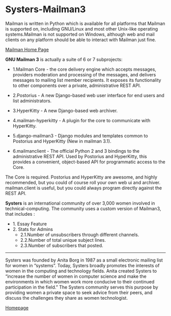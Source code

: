 # Systers-Mailman3

Mailman is written in Python which is available for all platforms that Mailman is supported on, including GNU/Linux and most other Unix-like operating systems.Mailman is not supported on Windows, although web and mail clients on any platform should be able to interact with Mailman just fine.

[Mailman Home Page](http://www.list.org/)

**GNU Mailman 3** is actually a suite of 6 or 7 subprojects:

* 1\.Mailman Core - the core delivery engine which accepts messages, providers moderation and processing of the messages, and delivers messages to mailing list member recipients. It exposes its functionality to other components over a private, administrative REST API.

* 2\.Postorius - A new Django-based web user interface for end users and list administrators.

* 3\.HyperKitty - A new Django-based web archiver.

* 4\.mailman-hyperkitty - A plugin for the core to communicate with HyperKitty.

* 5\.django-mailman3 - Django modules and templates common to Postorius and HyperKitty (New in mailman 3.1).

* 6\.mailmanclient - The official Python 2 and 3 bindings to the administrative REST API. Used by Postorius and HyperKitty, this provides a convenient, object-based API for programmatic access to the Core.

The Core is required. Postorius and HyperKitty are awesome, and highly recommended, but you could of course roll your own web ui and archiver. mailman.client is useful, but you could always program directly against the REST API. 


**Systers** is an international community of over 3,000 women involved in technical-computing. The community uses a custom version of Mailman3, that includes : 
* 1\. Essay Feature
* 2\. Stats for Admins
    * 2.1\.Number of unsubscribers through different channels.
    * 2.2\.Number of total unique subject lines.
    * 2.3\.Number of subscribers that posted.

___
Systers was founded by Anita Borg in 1987 as a small electronic mailing list for women in “systems”. Today, Systers broadly promotes the interests of women in the computing and technology fields. Anita created Systers to “increase the number of women in computer science and make the environments in which women work more conducive to their continued participation in the field.” The Systers community serves this purpose by providing women a private space to seek advice from their peers, and discuss the challenges they share as women technologist.

[Homepage](https://anitaborg.org/get-involved/systers/)
